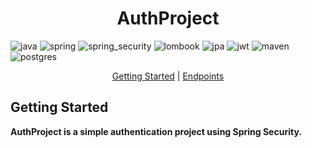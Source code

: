 [Java__badge]:https://img.shields.io/badge/Java-ED8B00?style=for-the-badge&logo=java&logoColor=white
[Spring__badge]:https://img.shields.io/badge/Spring-6DB33F?style=for-the-badge&logo=spring&logoColor=white
[Spring_Security__badge]:https://img.shields.io/badge/Spring_Security-6DB33F?style=for-the-badge&logo=spring-security&logoColor=white
[Maven__badge]:https://img.shields.io/badge/Maven-C71A36?style=for-the-badge&logo=apache-maven&logoColor=white
[PostgreSQL__badge]:https://img.shields.io/badge/PostgreSQL-4169E1?style=for-the-badge&logo=postgresql&logoColor=white
[Lombok__badge]:https://img.shields.io/badge/Lombok-6DB33F?style=for-the-badge&logo=lombok&logoColor=white
[JPA__badge]:https://img.shields.io/badge/JPA-007396?style=for-the-badge&logo=java&logoColor=white
[JWT__badge]:https://img.shields.io/badge/JWT-000000?style=for-the-badge&logo=json-web-tokens&logoColor=white




<h1 align="center">AuthProject</h1>


![java][Java__badge]
![spring][Spring__badge]
![spring_security][Spring_Security__badge]
![lombook][Lombok__badge]
![jpa][JPA__badge]
![jwt][JWT__badge]
![maven][Maven__badge]
![postgres][PostgreSQL__badge]


<p align="center">
    <a href="#started">Getting Started</a> |
    <a href="#routes">Endpoints</a>
</p>


<h2 id="started">Getting Started</h2>
<b>AuthProject is a simple authentication project using Spring Security.</b>
